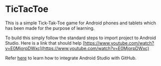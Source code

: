 # TicTacToe

This is a simple Tick-Tak-Toe game for Android phones and tablets which has been made for the purpose of learning.

To build this simply follow the standard steps to import project to Android Studio. 
Here is a link that should help
[https://www.youtube.com/watch?v=E0MjorpDWxc](https://www.youtube.com/watch?v=E0MjorpDWxc)

Refer [here](https://www.youtube.com/watch?v=Ldmc757EXaE) to learn how to integrate Android Studio with GitHub.

